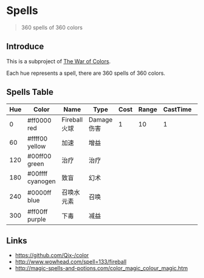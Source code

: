 # Spells

> 360 spells of 360 colors

## Introduce

This is a subproject of [The War of Colors](https://github.com/xcatliu/the-war-of-colors).

Each hue represents a spell, there are 360 spells of 360 colors.

## Spells Table

| Hue | Color | Name | Type | Cost | Range | CastTime | Cooldown | Ability | Affects | Effects | Comments |
| --- | --- | --- | --- | --- | --- | --- | --- | --- | --- | --- | --- |
| 0  | #ff0000 red | Fireball 火球 | Damage 伤害 | 1 | 10 | 1 | 0 | Unit Target | Enemy Units | Damage-10-Fire | |
| 60 | #ffff00 yellow | 加速 | 增益
| 120 | #00ff00 green | 治疗 | 治疗
| 180 | #00ffff cyanogen | 致盲 | 幻术
| 240 | #0000ff blue | 召唤水元素 | 召唤
| 300 | #ff00ff purple | 下毒 | 减益

## Links

- https://github.com/Qix-/color
- http://www.wowhead.com/spell=133/fireball
- http://magic-spells-and-potions.com/color_magic_colour_magic.htm

